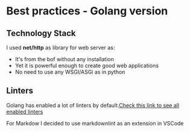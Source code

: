 # Best practices - Golang version

## Technology Stack

I used **net/http** as library for web server as:

- It's from the bof without any installation
- Yet it is powerful enough to create good web applications
- No need to use any WSGI/ASGi as in python

## Linters

Golang has enabled a lot of linters by default.[Check this link to see all enabled linters](https://golangci-lint.run/usage/linters/)

For Markdow I decided to use markdownlint as an extension in VSCode
